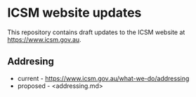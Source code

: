 # ICSM website updates

This repository contains draft updates to the ICSM website at <https://www.icsm.gov.au>.

## Addresing

* current - https://www.icsm.gov.au/what-we-do/addressing
* proposed - <addressing.md>